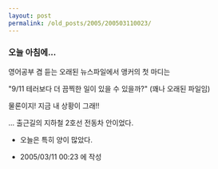 ```yaml
---
layout: post
permalink: /old_posts/2005/200503110023/
---
```


### 오늘 아침에...

영어공부 겸 듣는 오래된 뉴스파일에서 앵커의 첫 마디는

"9/11 테러보다 더 끔찍한 일이 있을 수 있을까?" (꽤나 오래된 파일임)

물론이지! 지금 내 상황이 그래!!





... 출근길의 지하철 2호선 전동차 안이었다.

* 오늘은 특히 양이 많았다.





- 2005/03/11 00:23 에 작성